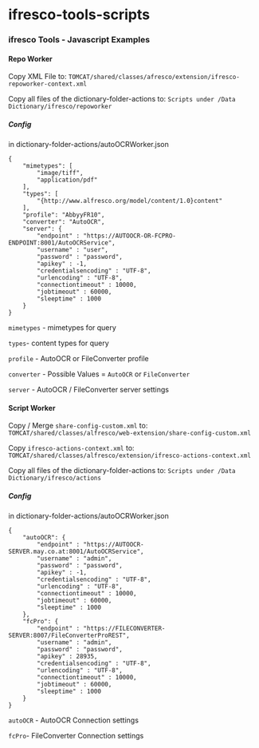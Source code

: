 ifresco-tools-scripts
=====================

### ifresco Tools - Javascript Examples


#### Repo Worker

Copy XML File to:
`TOMCAT/shared/classes/afresco/extension/ifresco-repoworker-context.xml`

Copy all files of the dictionary-folder-actions to:
`Scripts under /Data Dictionary/ifresco/repoworker`


##### Config
in dictionary-folder-actions/autoOCRWorker.json

```
{
	"mimetypes": [
		"image/tiff",
		"application/pdf"
	],
	"types": [
		"{http://www.alfresco.org/model/content/1.0}content"
	],
	"profile": "AbbyyFR10",
	"converter": "AutoOCR",
	"server": {
		"endpoint" : "https://AUTOOCR-OR-FCPRO-ENDPOINT:8001/AutoOCRService",
		"username" : "user",
		"password" : "password",
		"apikey" : -1,
		"credentialsencoding" : "UTF-8",
		"urlencoding" : "UTF-8",
		"connectiontimeout" : 10000,
		"jobtimeout" : 60000,
		"sleeptime" : 1000
	}
}
```

`mimetypes` - mimetypes for query

`types`- content types for query

`profile` - AutoOCR or FileConverter profile

`converter` - Possible Values = `AutoOCR` or `FileConverter`

`server` - AutoOCR / FileConverter server settings

#### Script Worker


Copy / Merge `share-config-custom.xml` to:
`TOMCAT/shared/classes/alfresco/web-extension/share-config-custom.xml`

Copy `ifresco-actions-context.xml` to:
`TOMCAT/shared/classes/alfresco/extension/ifresco-actions-context.xml`

Copy all files of the dictionary-folder-actions to:
`Scripts under /Data Dictionary/ifresco/actions`


##### Config
in dictionary-folder-actions/autoOCRWorker.json

```
{
	"autoOCR": {
		"endpoint" : "https://AUTOOCR-SERVER.may.co.at:8001/AutoOCRService",
		"username" : "admin",
		"password" : "password",
		"apikey" : -1,
		"credentialsencoding" : "UTF-8",
		"urlencoding" : "UTF-8",
		"connectiontimeout" : 10000,
		"jobtimeout" : 60000,
		"sleeptime" : 1000
	},
	"fcPro": {
		"endpoint" : "https://FILECONVERTER-SERVER:8007/FileConverterProREST",
		"username" : "admin",
		"password" : "password",
		"apikey" : 28935,
		"credentialsencoding" : "UTF-8",
		"urlencoding" : "UTF-8",
		"connectiontimeout" : 10000,
		"jobtimeout" : 60000,
		"sleeptime" : 1000
	}
}
```

`autoOCR` - AutoOCR Connection settings

`fcPro`- FileConverter Connection settings

